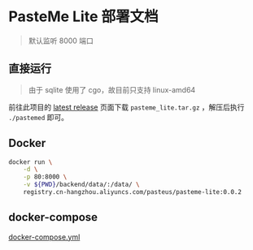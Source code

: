 # PasteMe Lite 部署文档

> 默认监听 8000 端口

## 直接运行

> 由于 sqlite 使用了 cgo，故目前只支持 linux-amd64

前往此项目的 [latest release](https://github.com/PasteUs/PasteMeLite/releases/latest) 页面下载 `pasteme_lite.tar.gz` ，解压后执行 `./pastemed` 即可。

## Docker

```bash
docker run \
    -d \
    -p 80:8000 \
    -v ${PWD}/backend/data/:/data/ \
    registry.cn-hangzhou.aliyuncs.com/pasteus/pasteme-lite:0.0.2
```

## docker-compose

[docker-compose.yml](../docker-compose.yml)
